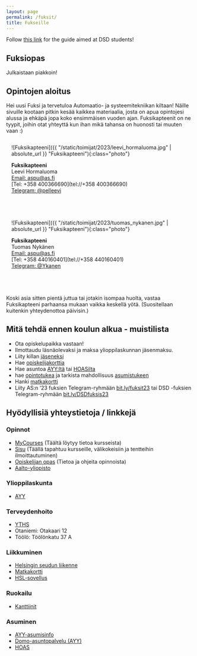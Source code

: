 ```yaml
---
layout: page
permalink: /fuksit/
title: Fukseille
---
```


Follow [this link](https://as.fi/english/fuksis.html) for the guide aimed at DSD students!

<style>
    #phopas_wrapper {
        position: relative;
        overflow: hidden;
        padding-top: 60%;
    }

    #phopas_frame {
        position: absolute;
        top: 0;
        left: 0;
        width: 100%;
        height: 100%;
        border: 0;
    }

    .photo {
        width: 200px;
        height: 200px;
        border-radius: 50%;
    }

    .person {
        display: inline-block;
        flex-grow: 1;
        flex-shrink: 1;
        margin: 0 0 3em 0;
        padding: 0 1em 0 1em;
    }

</style>

## Fuksiopas
Julkaistaan piakkoin!

## Opintojen aloitus
Hei uusi Fuksi ja tervetuloa Automaatio- ja systeemitekniikan kiltaan! Näille sivuille kootaan pitkin kesää kaikkea materiaalia, josta on apua opintojesi alussa ja ehkäpä jopa koko ensimmäisen vuoden ajan.
Fuksikapteenit on ne tyypit, joihin otat yhteyttä kun ihan mikä tahansa on huonosti tai muuten vaan :)

<div class="contact-container">

<div class="person" markdown="1">

![Fuksikapteeni]({{ "/static/toimijat/2023/leevi_hormaluoma.jpg" | absolute_url }} "Fuksikapteeni"){:class="photo"}

**Fuksikapteeni**<br>
Leevi Hormaluoma<br>
[Email: aspu@as.fi](mailto:aspu@POISTAas.fi)<br>
[Tel: +358 400366690](tel://+358 400366690)<br>
[Telegram: @pelleevi](https://telegram.me/pelleevi)

</div>

<div class="person" markdown="1">

![Fuksikapteeni]({{ "/static/toimijat/2023/tuomas_nykanen.jpg" | absolute_url }} "Fuksikapteeni"){:class="photo"}

**Fuksikapteeni**<br>
Tuomas Nykänen<br>
[Email: aspu@as.fi](mailto:aspu@POISTAas.fi)<br>
[Tel: +358 440160401](tel://+358 440160401)<br>
[Telegram: @Ykanen](https://telegram.me/Ykanen)

</div>
</div>

Koski asia sitten pientä juttua tai jotakin isompaa huolta, vastaa Fuksikapteeni parhaansa mukaan vaikka keskellä yötä. (Suositellaan kuitenkin yhteydenottoa päivisin.)

## Mitä tehdä ennen koulun alkua - muistilista
 - Ota opiskelupaikka vastaan!
 - Ilmottaudu läsnäolevaksi ja maksa ylioppilaskunnan jäsenmaksu.
 - Liity killan [jäseneksi](https://kide.app/memberships/9864c555-8dbe-40c8-9246-064ca682e587)
 - Hae [opiskelijakorttia](https://www.frank.fi/opiskelijakortti/)
 - Hae asuntoa [AYY:ltä](https://domo.ayy.fi/) tai [HOASilta](https://hoas.fi/)
 - hae [opintotukea](https://www.kela.fi/opintotuki) ja tarkista mahdollisuus [asumistukeen](https://www.kela.fi/yleinen-asumistuki-nain-haet)
 - Hanki [matkakortti](https://www.hsl.fi/liput-ja-hinnat/hsl-kortti)
 - Liity AS:n ‘23 fuksien Telegram-ryhmään [bit.ly/fuksit23](https://bit.ly/fuksit23) tai DSD -fuksien Telegram-ryhmään [bit.ly/DSDfuksis23](https://bit.ly/DSDfuksis23)

## Hyödyllisiä yhteystietoja / linkkejä
### Opinnot
 - [MyCourses](https://mycourses.aalto.fi/) (Täältä löytyy tietoa kursseista)
 - [Sisu](https://sisu.aalto.fi/student/) (Täällä tapahtuu kursseille, välikokeisiin ja tentteihin ilmoittautuminen)
 - [Opiskelijan opas](https://www.aalto.fi/fi/opiskelijan-opas) (Tietoa ja ohjeita opinnoista)
 - [Aalto-yliopisto](https://www.aalto.fi/fi)

### Ylioppilaskunta
 - [AYY](https://www.ayy.fi/fi)

### Terveydenhoito
 - [YTHS](https://www.yths.fi/)
 - Otaniemi: Otakaari 12
 - Töölö: Töölönkatu 37 A

### Liikkuminen
 - [Helsingin seudun liikenne](https://www.hsl.fi/)
 - [Matkakortti](https://www.hsl.fi/liput-ja-hinnat/hsl-kortti)
 - [HSL-sovellus](https://www.hsl.fi/liput-ja-hinnat/hsl-sovellus)

### Ruokailu
 - [Kanttiinit](https://kanttiinit.fi/)

### Asuminen
 - [AYY-asumisinfo](https://www.ayy.fi/fi/asuminen)
 - [Domo-asuntopalvelu (AYY)](https://domo.ayy.fi/)
 - [HOAS](https://hoas.fi/)
